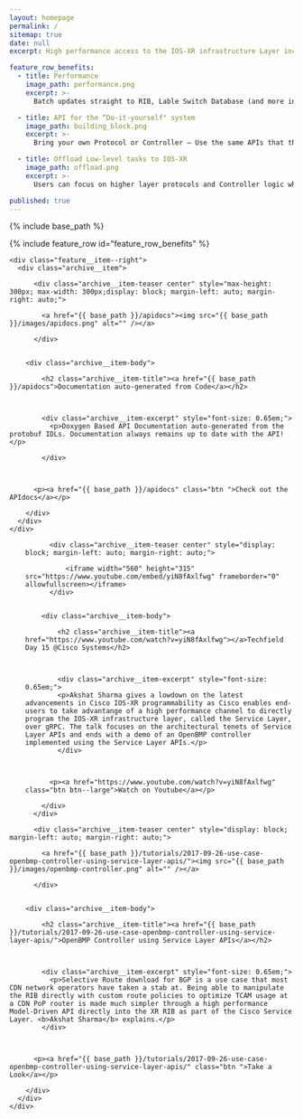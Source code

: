 ```yaml
---
layout: homepage
permalink: /
sitemap: true
date: null
excerpt: High performance access to the IOS-XR infrastructure Layer including RIB, Label Switched Database and more. Bring your own protocol or controller and operate your network your way!

feature_row_benefits:
  - title: Performance 
    image_path: performance.png
    excerpt: >-
      Batch updates straight to RIB, Lable Switch Database (and more in the future) over gRPC without going through a Network state database results in much higher performance than equivalent Management APIs.

  - title: API for the “Do-it-yourself" system
    image_path: building_block.png  
    excerpt: >-
      Bring your own Protocol or Controller – Use the same APIs that the IOS-XR protocol stacks use internally, but over GRPC.

  - title: Offload Low-level tasks to IOS-XR
    image_path: offload.png
    excerpt: >-
      Users can focus on higher layer protocols and Controller logic while the IOS-XR infrastructure layer handles conflict resolution, transactional notifications, scalability and data plane abstraction.

published: true
---
```

{% include base_path %} 

{% include feature_row id="feature_row_benefits" %}

<div class="feature__wrapper">





    <div class="feature__item--right">
      <div class="archive__item">

          <div class="archive__item-teaser center" style="max-height: 300px; max-width: 300px;display: block; margin-left: auto; margin-right: auto;">

            <a href="{{ base_path }}/apidocs"><img src="{{ base_path }}/images/apidocs.png" alt="" /></a>

          </div>


        <div class="archive__item-body">

            <h2 class="archive__item-title"><a href="{{ base_path }}/apidocs">Documentation auto-generated from Code</a></h2>



            <div class="archive__item-excerpt" style="font-size: 0.65em;">
              <p>Doxygen Based API Documentation auto-generated from the protobuf IDLs. Documentation always remains up to date with the API!</p>

            </div>



          <p><a href="{{ base_path }}/apidocs" class="btn ">Check out the APIdocs</a></p>

        </div>
      </div>
    </div>



</div>

<div class="feature__wrapper">    
<div class="feature__item--left">
      <div class="archive__item" style="margin-left: 2em;">

          <div class="archive__item-teaser center" style="display: block; margin-left: auto; margin-right: auto;">

              <iframe width="560" height="315" src="https://www.youtube.com/embed/yiN8fAxlfwg" frameborder="0" allowfullscreen></iframe>
          </div>


        <div class="archive__item-body">

            <h2 class="archive__item-title"><a href="https://www.youtube.com/watch?v=yiN8fAxlfwg"></a>Techfield Day 15 @Cisco Systems</h2>



            <div class="archive__item-excerpt" style="font-size: 0.65em;">
            <p>Akshat Sharma gives a lowdown on the latest advancements in Cisco IOS-XR programmability as Cisco enables end-users to take advantange of a high performance channel to directly program the IOS-XR infrastructure layer, called the Service Layer, over gRPC. The talk focuses on the architectural tenets of Service Layer APIs and ends with a demo of an OpenBMP controller implemented using the Service Layer APIs.</p>
            </div>



          <p><a href="https://www.youtube.com/watch?v=yiN8fAxlfwg" class="btn btn--large">Watch on Youtube</a></p>

        </div>
      </div>
</div>
</div>

<div class="feature__wrapper">
    <div class="feature__item--right">
      <div class="archive__item">

          <div class="archive__item-teaser center" style="display: block; margin-left: auto; margin-right: auto;">

            <a href="{{ base_path }}/tutorials/2017-09-26-use-case-openbmp-controller-using-service-layer-apis/"><img src="{{ base_path  }}/images/openbmp-controller.png" alt="" /></a>

          </div>


        <div class="archive__item-body">

            <h2 class="archive__item-title"><a href="{{ base_path }}/tutorials/2017-09-26-use-case-openbmp-controller-using-service-layer-apis/">OpenBMP Controller using Service Layer APIs</a></h2>



            <div class="archive__item-excerpt" style="font-size: 0.65em;">
              <p>Selective Route download for BGP is a use case that most CDN network operators have taken a stab at. Being able to manipulate the RIB directly with custom route policies to optimize TCAM usage at a CDN PoP router is made much simpler through a high performance Model-Driven API directly into the XR RIB as part of the Cisco Service Layer. <b>Akshat Sharma</b> explains.</p>
            </div>



          <p><a href="{{ base_path }}/tutorials/2017-09-26-use-case-openbmp-controller-using-service-layer-apis/" class="btn ">Take a Look</a></p>

        </div>
      </div>
    </div>

</div>
